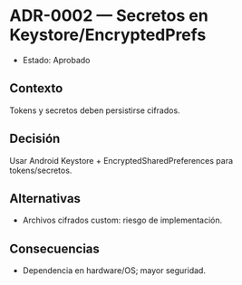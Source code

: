 # ADR-0002 — Secretos en Keystore/EncryptedPrefs

- Estado: Aprobado

## Contexto
Tokens y secretos deben persistirse cifrados.

## Decisión
Usar Android Keystore + EncryptedSharedPreferences para tokens/secretos.

## Alternativas
- Archivos cifrados custom: riesgo de implementación.

## Consecuencias
- Dependencia en hardware/OS; mayor seguridad.
